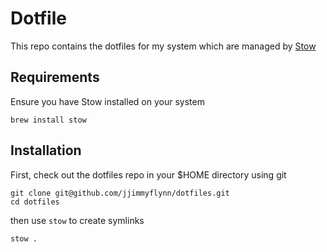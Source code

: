 # Dotfile

This repo contains the dotfiles for my system which are managed by [Stow](https://www.gnu.org/software/stow/)

## Requirements

Ensure you have Stow installed on your system

```
brew install stow
```

## Installation

First, check out the dotfiles repo in your $HOME directory using git

```
git clone git@github.com/jjimmyflynn/dotfiles.git
cd dotfiles
```

then use `stow` to create symlinks

```
stow .
```
